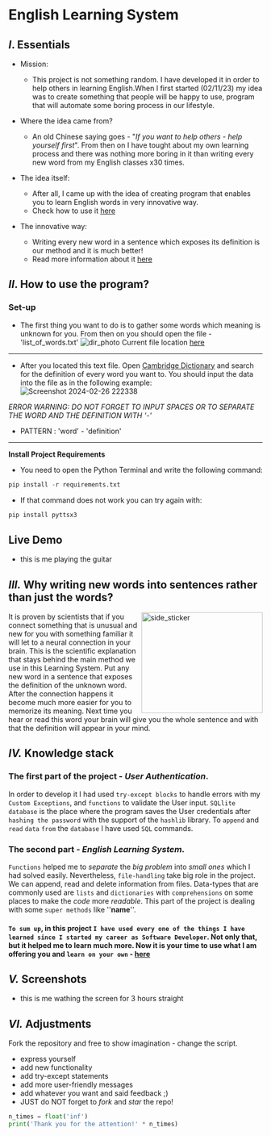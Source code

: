 # English Learning System

##  *I*. Essentials
- Mission:
  * This project is not something random. I have developed it in order to help others in learning English.When I first started (02/11/23) my idea was to create something that people will be happy to use, program that will automate some boring process in our lifestyle.

- Where the idea came from?
   * An old Chinese saying goes - "*If you want to help others - help yourself first*". From then on I have tought about
my own learning process and there was nothing more boring in it than writing every new word from my English classes x30 times.
- The idea itself:
  * After all, I came up with the idea of creating program that enables you to learn English words in very innovative way.
  * Check how to use it [here](https://github.com/sldimitrov/english_learning_system/blob/main/README.md#how-to-use-the-program)
- The innovative way:
   * Writing every new word in a sentence which exposes its definition is our method and it is much better!
   * Read more information about it [here](https://github.com/sldimitrov/english_learning_system/blob/main/README.md#why-writing-whole-sentences-with-the-new-words-instead-of-just-them)



## *II*. How to use the program?
### Set-up
* The first thing you want to do is to gather some words which meaning is unknown for you. From then on you should open the file - 'list_of_words.txt' ![dir_photo](https://github.com/sldimitrov/english_learning_system/assets/135168991/fb83d993-bf4a-40ae-8f9e-78838993d5f4)
Current file location [here](https://github.com/sldimitrov/english_learning_system/blob/main/learning_system_project/list_of_words.txt)
---
* After you located this text file. Open [Cambridge Dictionary](https://dictionary.cambridge.org/#google_vignette) and search for the definition of every word you want to. You should input the data into the file as in the following example: ![Screenshot 2024-02-26 222338](https://github.com/sldimitrov/english_learning_system/assets/135168991/8631ac94-6c8f-4431-9a5b-20d58062fd62)

*ERROR WARNING: DO NOT FORGET TO INPUT SPACES OR TO SEPARATE THE WORD AND THE DEFINITION WITH '-'*
* PATTERN : 'word' - 'definition'

---

**Install Project Requirements**
* You need to open the Python Terminal and write the following command:
```python
pip install -r requirements.txt
 ```
* If that command does not work you can try again with:
```python
pip install pyttsx3 
 ```


## Live Demo

* this is me playing the guitar

## *III.* Why writing new words into sentences rather than just the words?
<img align="right" width=240px height=200px alt="side_sticker" src="https://dana.org/app/uploads/2023/09/qa-what-happens-synapse.jpeg"/>
It is proven by scientists that if you connect something that is unusual and new for you
with something familiar it will let to a neural connection in your brain. This is the scientific explanation
that stays behind the main method we use in this Learning System. Put any new word
in a sentence that exposes the definition of the unknown word. After the connection happens
it become much more easier for you to memorize its meaning. Next time you hear or read this word your brain will give you the
whole sentence and with that the definition will appear in your mind.


## *IV.* Knowledge stack
 ### The first part of the project - *User Authentication*. 
In order to develop it I had used `try-except blocks` to handle errors with my `Custom Exceptions`, and `functions` to validate the User input.
`SQLlite database` is the place where the program saves the User credentials after `hashing the password` with the support of the
`hashlib` library. To `append` and `read` `data` `from` the `database` I have used `SQL` commands.
 ### The second part - *English Learning System*.
 
  `Functions` helped me to *separate* the *big problem* into *small ones* which I had
solved easily. Nevertheless, `file-handling` take big role in the project. We can append, read and delete information from files.
Data-types that are commonly used are `lists` and `dictionaries` with `comprehensions` on some places to make the *code* more *readable*.
This part of the project is dealing with some `super methods` like ''__name__''.
 #### `To sum up`, in this project `I have used every one of the things I have learned since I started my career as Software Developer`. Not only that, but it helped me to learn much more. Now it is your time to use what I am offering you and `learn on your own` - [here](https://github.com/sldimitrov/english_learning_system/blob/main/learning_system_project/__main__.py)

## *V.* Screenshots

* this is me wathing the screen for 3 hours straight

## *VI.* Adjustments

Fork the repository and free to show imagination - change the script.
* express yourself
* add new functionality
* add try-except statements
* add more user-friendly messages
* add whatever you want and said feedback ;)
* JUST do NOT forget to *fork* and *star* the repo!
```python 
n_times = float('inf')
print('Thank you for the attention!' * n_times)
```
